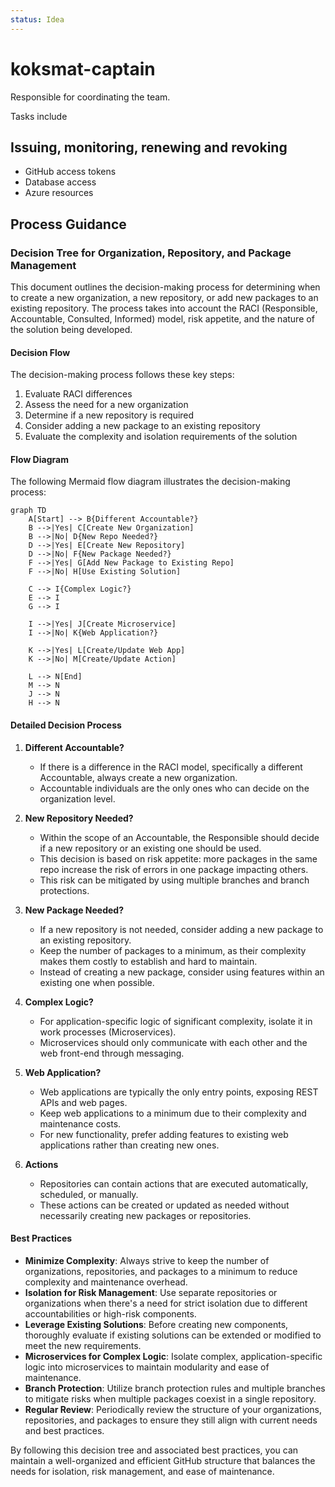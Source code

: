 ```yaml
---
status: Idea
---
```


# koksmat-captain

Responsible for coordinating the team.

Tasks include

## Issuing, monitoring, renewing and revoking

- GitHub access tokens
- Database access
- Azure resources

## Process Guidance

### Decision Tree for Organization, Repository, and Package Management

This document outlines the decision-making process for determining when to create a new organization, a new repository, or add new packages to an existing repository. The process takes into account the RACI (Responsible, Accountable, Consulted, Informed) model, risk appetite, and the nature of the solution being developed.

#### Decision Flow

The decision-making process follows these key steps:

1. Evaluate RACI differences
2. Assess the need for a new organization
3. Determine if a new repository is required
4. Consider adding a new package to an existing repository
5. Evaluate the complexity and isolation requirements of the solution

#### Flow Diagram

The following Mermaid flow diagram illustrates the decision-making process:

```mermaid title="Decision Tree for Org, Repo, and Package Management" type="diagram"
graph TD
    A[Start] --> B{Different Accountable?}
    B -->|Yes| C[Create New Organization]
    B -->|No| D{New Repo Needed?}
    D -->|Yes| E[Create New Repository]
    D -->|No| F{New Package Needed?}
    F -->|Yes| G[Add New Package to Existing Repo]
    F -->|No| H[Use Existing Solution]

    C --> I{Complex Logic?}
    E --> I
    G --> I

    I -->|Yes| J[Create Microservice]
    I -->|No| K{Web Application?}

    K -->|Yes| L[Create/Update Web App]
    K -->|No| M[Create/Update Action]

    L --> N[End]
    M --> N
    J --> N
    H --> N
```

#### Detailed Decision Process

1. **Different Accountable?**

   - If there is a difference in the RACI model, specifically a different Accountable, always create a new organization.
   - Accountable individuals are the only ones who can decide on the organization level.

2. **New Repository Needed?**

   - Within the scope of an Accountable, the Responsible should decide if a new repository or an existing one should be used.
   - This decision is based on risk appetite: more packages in the same repo increase the risk of errors in one package impacting others.
   - This risk can be mitigated by using multiple branches and branch protections.

3. **New Package Needed?**

   - If a new repository is not needed, consider adding a new package to an existing repository.
   - Keep the number of packages to a minimum, as their complexity makes them costly to establish and hard to maintain.
   - Instead of creating a new package, consider using features within an existing one when possible.

4. **Complex Logic?**

   - For application-specific logic of significant complexity, isolate it in work processes (Microservices).
   - Microservices should only communicate with each other and the web front-end through messaging.

5. **Web Application?**

   - Web applications are typically the only entry points, exposing REST APIs and web pages.
   - Keep web applications to a minimum due to their complexity and maintenance costs.
   - For new functionality, prefer adding features to existing web applications rather than creating new ones.

6. **Actions**
   - Repositories can contain actions that are executed automatically, scheduled, or manually.
   - These actions can be created or updated as needed without necessarily creating new packages or repositories.

#### Best Practices

- **Minimize Complexity**: Always strive to keep the number of organizations, repositories, and packages to a minimum to reduce complexity and maintenance overhead.
- **Isolation for Risk Management**: Use separate repositories or organizations when there's a need for strict isolation due to different accountabilities or high-risk components.
- **Leverage Existing Solutions**: Before creating new components, thoroughly evaluate if existing solutions can be extended or modified to meet the new requirements.
- **Microservices for Complex Logic**: Isolate complex, application-specific logic into microservices to maintain modularity and ease of maintenance.
- **Branch Protection**: Utilize branch protection rules and multiple branches to mitigate risks when multiple packages coexist in a single repository.
- **Regular Review**: Periodically review the structure of your organizations, repositories, and packages to ensure they still align with current needs and best practices.

By following this decision tree and associated best practices, you can maintain a well-organized and efficient GitHub structure that balances the needs for isolation, risk management, and ease of maintenance.
